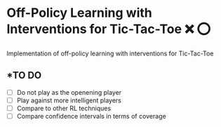 # **Off-Policy Learning with Interventions for Tic-Tac-Toe** :x: :o:
Implementation of off-policy learning with interventions for Tic-Tac-Toe

## ***TO DO**
- [ ] Do not play as the openening player
- [ ] Play against more intelligent players
- [ ] Compare to other RL techniques
- [ ] Compare confidence intervals in terms of coverage
